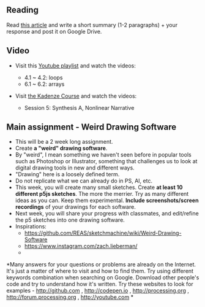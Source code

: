 


## Reading
Read [this article](https://runemadsen.com/blog/on-meta-design-and-algorithmic-design-systems/) and write a short summary (1-2 paragraphs) + your response and post it on Google Drive.

## Video
- Visit this [Youtube playlist](https://www.youtube.com/watch?v=RnS0YNuLfQQ&list=PLRqwX-V7Uu6Zy51Q-x9tMWIv9cueOFTFA&index=5) and watch the videos:
    - 4.1 ~ 4.2: loops
    - 6.1 ~ 6.2: arrays
  
- Visit [the Kadenze Course](https://www.kadenze.com/courses/introduction-to-programming-for-the-visual-arts-with-p5-js-i) and watch the videos:
    - Session 5: Synthesis A, Nonlinear Narrative

## Main assignment - Weird Drawing Software

- This will be a 2 week long assignment.
- Create **a "weird" drawing software**.
- By "weird", I mean something we haven't seen before in popular tools such as Photoshop or Illustrator, something that challenges us to look at digital drawing tools in new and different ways.
- "Drawing" here is a loosely defined term.
- Do not replicate what we can already do in PS, AI, etc.
- This week, you will create many small sketches. Create **at least 10 different p5js sketches**. The more the merrier. Try as many different ideas as you can. Keep them experimental. **Include screenshots/screen recordings** of your drawings for each software.
- Next week, you will share your progress with classmates, and edit/refine the p5 sketches into one drawing software.
- Inspirations: 
    - https://github.com/REAS/sketchmachine/wiki/Weird-Drawing-Software
    - https://www.instagram.com/zach.lieberman/
    - 
    
    
*Many answers for your questions or problems are already on the Internet. It's just a matter of where to visit and how to find them. Try using different keywords combination when searching on Google. Download other people's code and try to understand how it's written. Try these websites to look for examples - http://github.com , http://codepen.io , http://processing.org , http://forum.processing.org , http://youtube.com *
